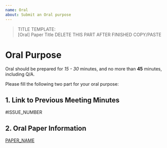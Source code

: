 ```yaml
---
name: Oral
about: Submit an Oral purpose
---
```

> TITLE TEMPLATE:  
> [Oral] Paper Title
> DELETE THIS PART AFTER FINISHED COPY/PASTE

# Oral Purpose

Oral should be prepared for _15 - 30_ minutes, and no more than **45** minutes, including Q/A.

Please fill the following two part for your oral purpose:

## 1. Link to Previous Meeting Minutes

#ISSUE_NUMBER

## 2. Oral Paper Information

[PAPER_NAME](PAPER_LINK)
